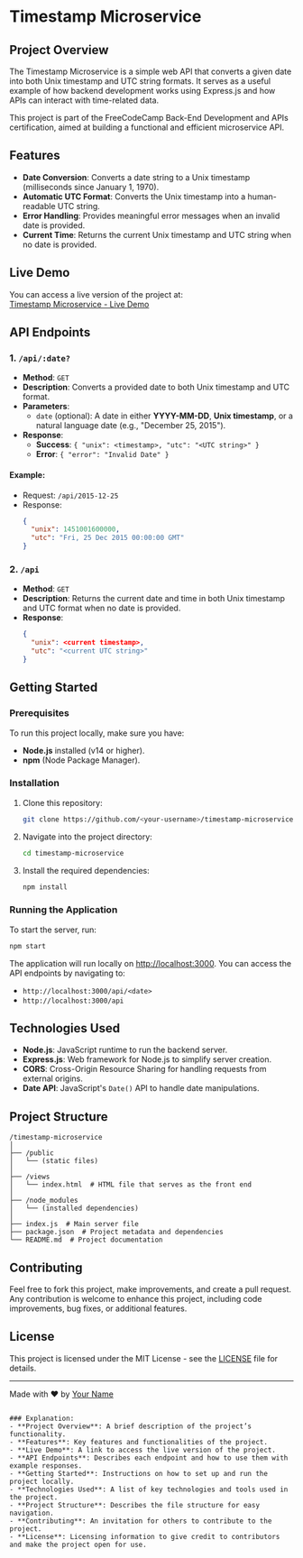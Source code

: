 # Timestamp Microservice

## Project Overview
The Timestamp Microservice is a simple web API that converts a given date into both Unix timestamp and UTC string formats. It serves as a useful example of how backend development works using Express.js and how APIs can interact with time-related data.

This project is part of the FreeCodeCamp Back-End Development and APIs certification, aimed at building a functional and efficient microservice API.

## Features
- **Date Conversion**: Converts a date string to a Unix timestamp (milliseconds since January 1, 1970).
- **Automatic UTC Format**: Converts the Unix timestamp into a human-readable UTC string.
- **Error Handling**: Provides meaningful error messages when an invalid date is provided.
- **Current Time**: Returns the current Unix timestamp and UTC string when no date is provided.

## Live Demo
You can access a live version of the project at:  
[Timestamp Microservice - Live Demo](https://freecodecam-boilerplate-6errsjx2jie.ws-us117.gitpod.io/)

## API Endpoints

### 1. `/api/:date?`
- **Method**: `GET`
- **Description**: Converts a provided date to both Unix timestamp and UTC format.
- **Parameters**:
  - `date` (optional): A date in either **YYYY-MM-DD**, **Unix timestamp**, or a natural language date (e.g., "December 25, 2015").
- **Response**:
  - **Success**: `{ "unix": <timestamp>, "utc": "<UTC string>" }`
  - **Error**: `{ "error": "Invalid Date" }`

#### Example:
- Request: `/api/2015-12-25`
- Response:
  ```json
  {
    "unix": 1451001600000,
    "utc": "Fri, 25 Dec 2015 00:00:00 GMT"
  }
  ```

### 2. `/api`
- **Method**: `GET`
- **Description**: Returns the current date and time in both Unix timestamp and UTC format when no date is provided.
- **Response**:
  ```json
  {
    "unix": <current timestamp>,
    "utc": "<current UTC string>"
  }
  ```

## Getting Started

### Prerequisites
To run this project locally, make sure you have:
- **Node.js** installed (v14 or higher).
- **npm** (Node Package Manager).

### Installation

1. Clone this repository:
   ```bash
   git clone https://github.com/<your-username>/timestamp-microservice.git
   ```

2. Navigate into the project directory:
   ```bash
   cd timestamp-microservice
   ```

3. Install the required dependencies:
   ```bash
   npm install
   ```

### Running the Application

To start the server, run:

```bash
npm start
```

The application will run locally on [http://localhost:3000](http://localhost:3000). You can access the API endpoints by navigating to:

- `http://localhost:3000/api/<date>`
- `http://localhost:3000/api`

## Technologies Used
- **Node.js**: JavaScript runtime to run the backend server.
- **Express.js**: Web framework for Node.js to simplify server creation.
- **CORS**: Cross-Origin Resource Sharing for handling requests from external origins.
- **Date API**: JavaScript's `Date()` API to handle date manipulations.

## Project Structure

```
/timestamp-microservice
│
├── /public
│   └── (static files)
│
├── /views
│   └── index.html  # HTML file that serves as the front end
│
├── /node_modules
│   └── (installed dependencies)
│
├── index.js  # Main server file
├── package.json  # Project metadata and dependencies
└── README.md  # Project documentation
```

## Contributing

Feel free to fork this project, make improvements, and create a pull request. Any contribution is welcome to enhance this project, including code improvements, bug fixes, or additional features.

## License

This project is licensed under the MIT License - see the [LICENSE](LICENSE) file for details.

---

Made with ❤️ by [Your Name](https://github.com/<your-username>)
```

### Explanation:
- **Project Overview**: A brief description of the project’s functionality.
- **Features**: Key features and functionalities of the project.
- **Live Demo**: A link to access the live version of the project.
- **API Endpoints**: Describes each endpoint and how to use them with example responses.
- **Getting Started**: Instructions on how to set up and run the project locally.
- **Technologies Used**: A list of key technologies and tools used in the project.
- **Project Structure**: Describes the file structure for easy navigation.
- **Contributing**: An invitation for others to contribute to the project.
- **License**: Licensing information to give credit to contributors and make the project open for use.
